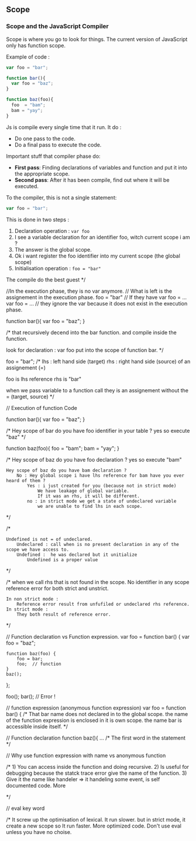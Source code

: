 ## Scope

### Scope and the JavaScript Compiler
Scope is where you go to look for things. The current version of JavaScript only has function scope.

Example of code :
```js
var foo = "bar";

function bar(){
  var foo = "baz";
}

function baz(foo){
  foo  = "bam";
  bam = "yay";
}
```

Js is compile every single time that it run. It do :
* Do one pass to the code.
* Do a final pass to execute the code.

Important stuff that compiler phase do:
* <b>First pass</b>: Finding declarations of variables and function and put it into the appropriate scope.
* <b>Second pass</b>: After it has been compile, find out where it will be executed.

To the compiler, this is not a single statement:
```js
var foo = "bar";
```

This is done in two steps :

1. Declaration operation : `var foo`
  1. I see a variable declaration for an identifier foo, witch current scope i am ?
  2. The answer is the global scope.
  3. Ok i want register the foo identifier into my current scope (the global scope)
2. Initialisation operation : `foo = "bar"`

The compile do the best guest
*/

//In the execution phase, they is no var anymore.
//	What is left is the assignement in the execution phase.
		foo = "bar"
// 	If they have
	var foo = ...
	var foo = ...
// they ignore the var because it does not exist in the execution phase.

function bar(){
	var foo = "baz";
}

/*
that recursively decend into the bar function.
and compile inside the function.

look for declaration :
	var foo put into the scope of function bar.
*/


foo = "bar";
/*
lhs : left hand side (target)
rhs : right hand side (source)
	of an assignement (=)

foo is lhs reference
rhs is "bar"

when we pass variable to a function call they is an assignement without the = (target, source)
*/


// Execution of function Code

function bar(){
	var foo = "baz";
}

/*
	Hey scope of bar do you have foo identifier in your table ?
	yes so execute "baz"
*/


function baz(foo){
	foo  = "bam";
	bam = "yay";
}

/*
	Hey scope of baz do you have foo declaration ?
		yes so execute "bam"

	Hey scope of baz do you have bam declaration ?
		No : Hey global scope i have lhs reference for bam have you ever heard of them ?
			Yes : i just created for you (because not in strict mode)
				We have leakage of global variable.
				If it was an rhs, it will be different.
			no : in strict mode we get a state of undeclared variable
				we are unable to find lhs in each scope.
*/

/*

	Undefined is not = of undeclared.
		Undeclared : call when is no present declaration in any of the scope we have access to.
		Undefined :  he was declared but it unitialize
			Undefined is a proper value

*/

/*
	when we call rhs that is not found in the scope.
		No identifier in any scope
		reference error for both strict and unstrict.

	In non strict mode :
		Reference error result from unfufiled or undeclared rhs reference.
	In strict mode :
		They both result of reference error.
*/


// Function declaration vs Function expression.
var foo = function bar() {
	var foo = "baz";

	function baz(foo) {
		foo = bar;
		foo;  // function
	}
	baz();
};

foo();
bar(); // Error !

// function expression (anonymous function expression)
var foo = function bar() {
/*
	That bar name does not declared in to the global scope.
		the name of the function expression is enclosed in it is own scope.
		the name bar is accessible inside itself.
*/

// Function declaration
function baz(){ ...
/*
	The first word in the statement
*/

// Why use function expression with name vs anonymous function

/*
	1) You can access inside the function and doing recursive.
	2) Is useful for debugging because the statck trace error give the name of the function.
	3) Give it the name like handeler => it handeling some event, is self documented code.
		More

*/

// eval key word

/*
	It screw up the optimisation of lexical.
	It run slower.
	but in strict mode, it create a new scope so
		It run faster.
		More optimized code.
	Don't use eval unless you have no choise.
